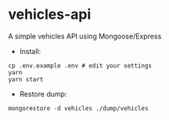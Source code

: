 # vehicles-api
A simple vehicles API using Mongoose/Express

* Install: 
```
cp .env.example .env # edit your settings
yarn
yarn start
```
* Restore dump: 
```
mongorestore -d vehicles ./dump/vehicles
```

